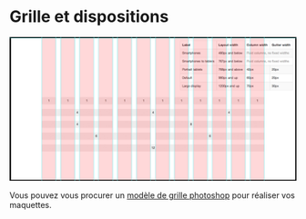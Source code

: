 # Grille et dispositions

![Grille](../images/gridsystem.png)

Vous pouvez vous procurer un [modèle de grille photoshop](http://benstewart.net/2012/06/bootstrap-responsive-photoshop-templates/) pour réaliser vos maquettes.